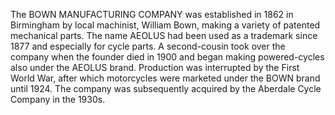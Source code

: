 The BOWN MANUFACTURING COMPANY was established in 1862 in Birmingham by local machinist, William Bown, making a variety of patented mechanical parts. The name AEOLUS had been used as a trademark since 1877 and especially for cycle parts. A second-cousin took over the company when the founder died in 1900 and began making powered-cycles also under the AEOLUS brand. Production was interrupted by the First World War, after which motorcycles were marketed under the BOWN brand until 1924. The company was subsequently acquired by the Aberdale Cycle Company in the 1930s.
